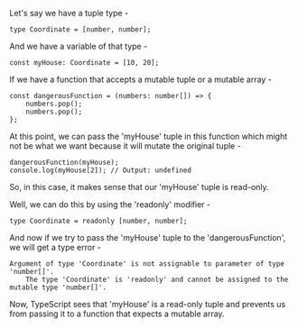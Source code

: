 Let's say we have a tuple type -

    type Coordinate = [number, number];

And we have a variable of that type -

    const myHouse: Coordinate = [10, 20];

If we have a function that accepts a mutable tuple or a mutable array -

    const dangerousFunction = (numbers: number[]) => { 
        numbers.pop();
        numbers.pop();
    };

At this point, we can pass the 'myHouse' tuple in this function which might not be what we want because it will mutate the original tuple -

    dangerousFunction(myHouse);
    console.log(myHouse[2]); // Output: undefined

So, in this case, it makes sense that our 'myHouse' tuple is read-only.

Well, we can do this by using the 'readonly' modifier -

    type Coordinate = readonly [number, number];

And now if we try to pass the 'myHouse' tuple to the 'dangerousFunction', we will get a type error -

    Argument of type 'Coordinate' is not assignable to parameter of type 'number[]'.
        The type 'Coordinate' is 'readonly' and cannot be assigned to the mutable type 'number[]'.

Now, TypeScript sees that 'myHouse' is a read-only tuple and prevents us from passing it to a function that expects a mutable array.